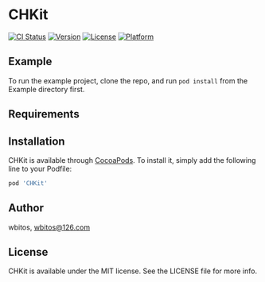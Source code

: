 # CHKit

[![CI Status](https://img.shields.io/travis/wbitos/CHKit.svg?style=flat)](https://travis-ci.org/wbitos/CHKit)
[![Version](https://img.shields.io/cocoapods/v/CHKit.svg?style=flat)](https://cocoapods.org/pods/CHKit)
[![License](https://img.shields.io/cocoapods/l/CHKit.svg?style=flat)](https://cocoapods.org/pods/CHKit)
[![Platform](https://img.shields.io/cocoapods/p/CHKit.svg?style=flat)](https://cocoapods.org/pods/CHKit)

## Example

To run the example project, clone the repo, and run `pod install` from the Example directory first.

## Requirements

## Installation

CHKit is available through [CocoaPods](https://cocoapods.org). To install
it, simply add the following line to your Podfile:

```ruby
pod 'CHKit'
```

## Author

wbitos, wbitos@126.com

## License

CHKit is available under the MIT license. See the LICENSE file for more info.

